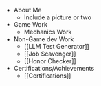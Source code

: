 - About Me
	- Include a picture or two
- Game Work
	- Mechanics Work
- Non-Game dev Work
	- [[LLM Test Generator]]
	- [[Job Scavenger]]
	- [[Honor Checker]]
- Certifications/Achievements
	- [[Certifications]]
